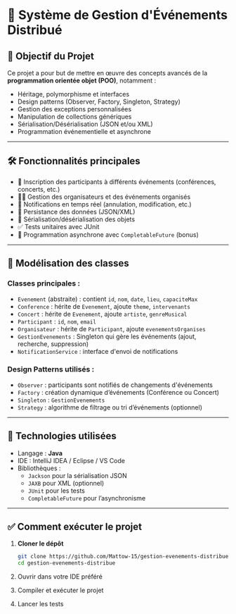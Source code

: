 # 🎉 Système de Gestion d'Événements Distribué

## 📌 Objectif du Projet

Ce projet a pour but de mettre en œuvre des concepts avancés de la **programmation orientée objet (POO)**, notamment :

- Héritage, polymorphisme et interfaces
- Design patterns (Observer, Factory, Singleton, Strategy)
- Gestion des exceptions personnalisées
- Manipulation de collections génériques
- Sérialisation/Désérialisation (JSON et/ou XML)
- Programmation événementielle et asynchrone

---

## 🛠 Fonctionnalités principales

- 👥 Inscription des participants à différents événements (conférences, concerts, etc.)
- 👨‍💼 Gestion des organisateurs et des événements organisés
- 🔔 Notifications en temps réel (annulation, modification, etc.)
- 💾 Persistance des données (JSON/XML)
- 🔄 Sérialisation/désérialisation des objets
- ✅ Tests unitaires avec JUnit
- 🚀 Programmation asynchrone avec `CompletableFuture` (bonus)

---

## 🧩 Modélisation des classes

### Classes principales :

- `Evenement` (abstraite) : contient `id`, `nom`, `date`, `lieu`, `capaciteMax`
- `Conference` : hérite de `Evenement`, ajoute `theme`, `intervenants`
- `Concert` : hérite de `Evenement`, ajoute `artiste`, `genreMusical`
- `Participant` : `id`, `nom`, `email`
- `Organisateur` : hérite de `Participant`, ajoute `evenementsOrganises`
- `GestionEvenements` : Singleton qui gère les événements (ajout, recherche, suppression)
- `NotificationService` : interface d'envoi de notifications

### Design Patterns utilisés :

- `Observer` : participants sont notifiés de changements d'événements
- `Factory` : création dynamique d’événements (Conférence ou Concert)
- `Singleton` : `GestionEvenements`
- `Strategy` : algorithme de filtrage ou tri d’événements (optionnel)

---

## 🔧 Technologies utilisées

- Langage : **Java**
- IDE : IntelliJ IDEA / Eclipse / VS Code
- Bibliothèques :
  - `Jackson` pour la sérialisation JSON
  - `JAXB` pour XML (optionnel)
  - `JUnit` pour les tests
  - `CompletableFuture` pour l’asynchronisme

---

## ✅ Comment exécuter le projet

1. **Cloner le dépôt**
   ```bash
   git clone https://github.com/Mattow-15/gestion-evenements-distribue.git
   cd gestion-evenements-distribue
2. Ouvrir dans votre IDE préféré

3. Compiler et exécuter le projet

4. Lancer les tests
